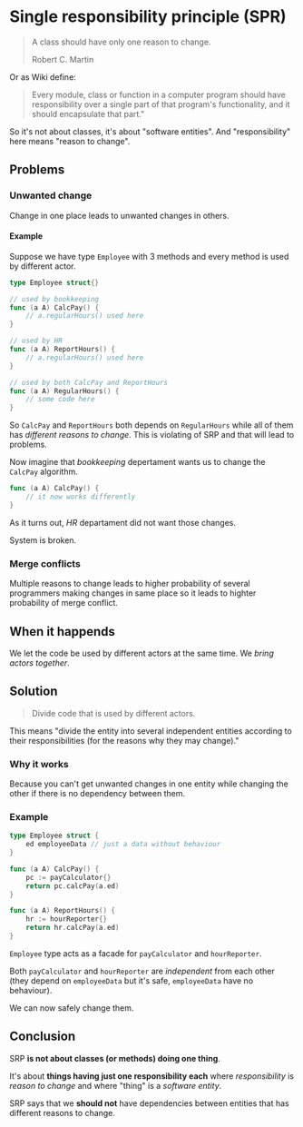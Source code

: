 # Single responsibility principle (SPR)

> A class should have only one reason to change.
>
> Robert C. Martin

Or as Wiki define:

> Every module, class or function in a computer program should have responsibility over a single part of that program's functionality, and it should encapsulate that part."

So it's not about classes, it's about "software entities". And "responsibility" here means "reason to change".

## Problems

### Unwanted change

Change in one place leads to unwanted changes in others.

#### Example

Suppose we have type `Employee` with 3 methods and every method is used by different actor.

```go
type Employee struct{}

// used by bookkeeping
func (a A) CalcPay() {
    // a.regularHours() used here
}

// used by HR
func (a A) ReportHours() {
    // a.regularHours() used here
}

// used by both CalcPay and ReportHours
func (a A) RegularHours() {
    // some code here
}
```

So `CalcPay` and `ReportHours` both depends on `RegularHours` while all of them has _different reasons to change_.
This is violating of SRP and that will lead to problems.

Now imagine that _bookkeeping_ depertament wants us to change the `CalcPay` algorithm.

```go
func (a A) CalcPay() {
    // it now works differently
}
```

As it turns out, _HR_ departament did not want those changes.

System is broken.

### Merge conflicts

Multiple reasons to change leads to higher probability of several programmers making changes in same place so it leads to highter probability of merge conflict.

## When it happends

We let the code be used by different actors at the same time. We _bring actors together_.

## Solution

> Divide code that is used by different actors.

This means "divide the entity into several independent entities according to their responsibilities (for the reasons why they may change)."

### Why it works

Because you can't get unwanted changes in one entity while changing the other if there is no dependency between them.

### Example

```go
type Employee struct {
    ed employeeData // just a data without behaviour
}

func (a A) CalcPay() {
    pc := payCalculator{}
    return pc.calcPay(a.ed)
}

func (a A) ReportHours() {
    hr := hourReporter{}
    return hr.calcPay(a.ed)
}
```

`Employee` type acts as a facade for `payCalculator` and `hourReporter`.

Both `payCalculator` and `hourReporter` are _independent_ from each other (they depend on `employeeData` but it's safe, `employeeData` have no behaviour).

We can now safely change them.

## Conclusion

SRP **is not about classes (or methods) doing one thing**.

It's about **things having just one responsibility each** where _responsibility_ is _reason to change_ and where "thing" is a _software entity_.

SRP says that we **should not** have dependencies between entities that has different reasons to change.
